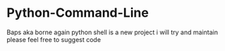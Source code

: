 # Python-Command-Line
Baps aka borne again python shell is a new project i will try and maintain please feel free to suggest code
